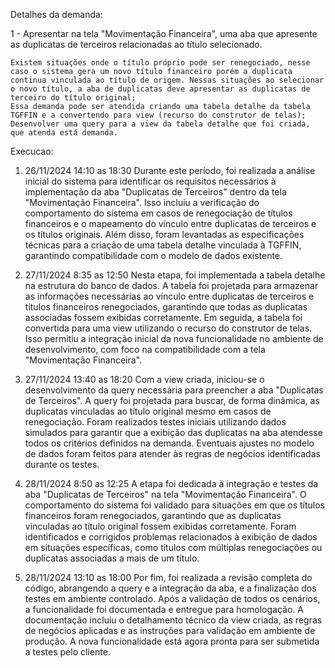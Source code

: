 

Detalhes da demanda:

1 - Apresentar na tela "Movimentação Financeira", uma aba que apresente as duplicatas de terceiros relacionadas ao título selecionado.

    Existem situações onde o título próprio pode ser renegociado, nesse caso o sistema gera um novo título financeiro porém a duplicata continua vinculada ao título de origem. Nessas situações ao selecionar o novo título, a aba de duplicatas deve apresentar as duplicatas de terceiro do título original;
    Essa demanda pode ser atendida criando uma tabela detalhe da tabela TGFFIN e a convertendo para view (recurso do construtor de telas);
    Desenvolver uma query para a view da tabela detalhe que foi criada, que atenda está demanda.



Execucao:

1) 26/11/2024 14:10 as 18:30
Durante este período, foi realizada a análise inicial do sistema para identificar os requisitos necessários à implementação da aba "Duplicatas de Terceiros" dentro da tela "Movimentação Financeira". Isso incluiu a verificação do comportamento do sistema em casos de renegociação de títulos financeiros e o mapeamento do vínculo entre duplicatas de terceiros e os títulos originais. Além disso, foram levantadas as especificações técnicas para a criação de uma tabela detalhe vinculada à TGFFIN, garantindo compatibilidade com o modelo de dados existente.

2) 27/11/2024 8:35 as 12:50
Nesta etapa, foi implementada a tabela detalhe na estrutura do banco de dados. A tabela foi projetada para armazenar as informações necessárias ao vínculo entre duplicatas de terceiros e títulos financeiros renegociados, garantindo que todas as duplicatas associadas fossem exibidas corretamente. Em seguida, a tabela foi convertida para uma view utilizando o recurso do construtor de telas. Isso permitiu a integração inicial da nova funcionalidade no ambiente de desenvolvimento, com foco na compatibilidade com a tela "Movimentação Financeira".

3) 27/11/2024 13:40 as 18:20
Com a view criada, iniciou-se o desenvolvimento da query necessária para preencher a aba "Duplicatas de Terceiros". A query foi projetada para buscar, de forma dinâmica, as duplicatas vinculadas ao título original mesmo em casos de renegociação. Foram realizados testes iniciais utilizando dados simulados para garantir que a exibição das duplicatas na aba atendesse todos os critérios definidos na demanda. Eventuais ajustes no modelo de dados foram feitos para atender às regras de negócios identificadas durante os testes.

4) 28/11/2024 8:50 as 12:25
A etapa foi dedicada à integração e testes da aba "Duplicatas de Terceiros" na tela "Movimentação Financeira". O comportamento do sistema foi validado para situações em que os títulos financeiros foram renegociados, garantindo que as duplicatas vinculadas ao título original fossem exibidas corretamente. Foram identificados e corrigidos problemas relacionados à exibição de dados em situações específicas, como títulos com múltiplas renegociações ou duplicatas associadas a mais de um título.

5) 28/11/2024 13:10 as 18:00
Por fim, foi realizada a revisão completa do código, abrangendo a query e a integração da aba, e a finalização dos testes em ambiente controlado. Após a validação de todos os cenários, a funcionalidade foi documentada e entregue para homologação. A documentação incluiu o detalhamento técnico da view criada, as regras de negócios aplicadas e as instruções para validação em ambiente de produção. A nova funcionalidade está agora pronta para ser submetida a testes pelo cliente.
